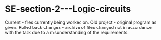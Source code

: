 # SE-section-2---Logic-circuits

Current - files currently being worked on.
Old project - original program as given.
Rolled back changes - archive of files changed not in accordance with the task due to a misunderstanding of the requirements.